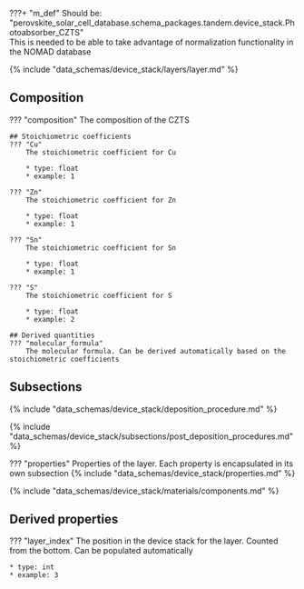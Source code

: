 ???+ "m_def"
    Should be: "perovskite_solar_cell_database.schema_packages.tandem.device_stack.Photoabsorber_CZTS" <br>
    This is needed to be able to take advantage of normalization functionality in the NOMAD database

<!-- ### Layer -->
{% include "data_schemas/device_stack/layers/layer.md" %}   


## Composition
??? "composition"
    The composition of the CZTS

    ## Stoichiometric coefficients
    ??? "Cu"
        The stoichiometric coefficient for Cu

        * type: float
        * example: 1

    ??? "Zn"
        The stoichiometric coefficient for Zn

        * type: float
        * example: 1

    ??? "Sn"
        The stoichiometric coefficient for Sn

        * type: float
        * example: 1

    ??? "S"
        The stoichiometric coefficient for S

        * type: float
        * example: 2

    ## Derived quantities
    ??? "molecular_formula"
        The molecular formula. Can be derived automatically based on the stoichiometric coefficients


## Subsections
<!-- ### Deposition procedure -->
{% include "data_schemas/device_stack/deposition_procedure.md" %}             

<!-- ### Post deposition procedure -->
{% include "data_schemas/device_stack/subsections/post_deposition_procedures.md" %} 

<!-- ### Layer properties -->
??? "properties"
    Properties of the layer. Each property is encapsulated in its own subsection
    {% include "data_schemas/device_stack/properties.md" %}

<!-- ### Components in layer -->
{% include "data_schemas/device_stack/materials/components.md" %}

## Derived properties
??? "layer_index"
    The position in the device stack for the layer. Counted from the bottom. Can be populated automatically 

    * type: int
    * example: 3  